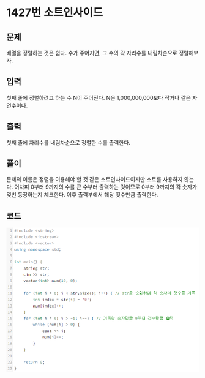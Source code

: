 # **1427번** 소트인사이드

[문자열]: https://www.acmicpc.net/problem/1427	"소트인사이드"



## 문제

배열을 정렬하는 것은 쉽다. 수가 주어지면, 그 수의 각 자리수를 내림차순으로 정렬해보자.



## 입력

첫째 줄에 정렬하려고 하는 수 N이 주어진다. N은 1,000,000,000보다 작거나 같은 자연수이다.



## 출력

첫째 줄에 자리수를 내림차순으로 정렬한 수를 출력한다.



## 풀이

문제의 이름은 정렬을 이용해야 할 것 같은 소트인사이드이지만 소트를 사용하지 않는다.
어차피 0부터 9까지의 수를 큰 수부터 출력하는 것이므로 0부터 9까지의 각 숫자가 몇번 등장하는지 체크한다.
이후 출력부에서 해당 횟수만큼 출력한다.



## 코드


![코드](https://github.com/SuhYC/AmateurGramer/blob/main/week2/1427/1427.png?raw=true)

